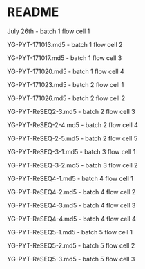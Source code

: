 # README

July 26th - batch 1 flow cell 1

YG-PYT-171013.md5 - batch 1 flow cell 2

YG-PYT-171017.md5 - batch 1 flow cell 3

YG-PYT-171020.md5 - batch 1 flow cell 4

YG-PYT-171023.md5 - batch 2 flow cell 1

YG-PYT-171026.md5 - batch 2 flow cell 2

YG-PYT-ReSEQ2-3.md5 - batch 2 flow cell 3

YG-PYT-ReSEQ-2-4.md5 - batch 2 flow cell 4

YG-PYT-ReSEQ-2-5.md5 - batch 2 flow cell 5

YG-PYT-ReSEQ-3-1.md5 - batch 3 flow cell 1

YG-PYT-ReSEQ-3-2.md5 - batch 3 flow cell 2

YG-PYT-ReSEQ4-1.md5 - batch 4 flow cell 1

YG-PYT-ReSEQ4-2.md5 - batch 4 flow cell 2

YG-PYT-ReSEQ4-3.md5 - batch 4 flow cell 3

YG-PYT-ReSEQ4-4.md5 - batch 4 flow cell 4

YG-PYT-ReSEQ5-1.md5 - batch 5 flow cell 1

YG-PYT-ReSEQ5-2.md5 - batch 5 flow cell 2

YG-PYT-ReSEQ5-3.md5 - batch 5 flow cell 3

